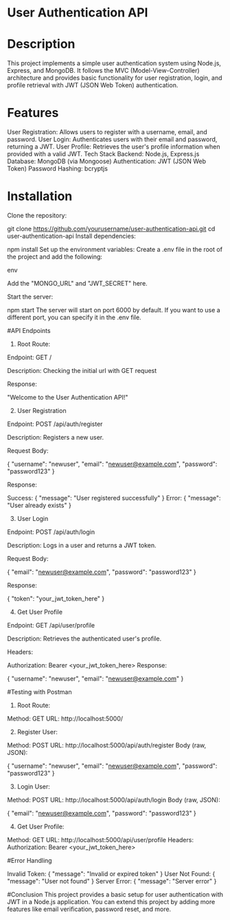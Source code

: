 # User Authentication API

# Description

This project implements a simple user authentication system using Node.js, Express, and MongoDB. It follows the MVC (Model-View-Controller) architecture and provides basic functionality for user registration, login, and profile retrieval with JWT (JSON Web Token) authentication.

# Features

User Registration: Allows users to register with a username, email, and password.
User Login: Authenticates users with their email and password, returning a JWT.
User Profile: Retrieves the user's profile information when provided with a valid JWT.
Tech Stack
Backend: Node.js, Express.js
Database: MongoDB (via Mongoose)
Authentication: JWT (JSON Web Token)
Password Hashing: bcryptjs

# Installation
Clone the repository:


git clone https://github.com/yourusername/user-authentication-api.git
cd user-authentication-api
Install dependencies:


npm install
Set up the environment variables: Create a .env file in the root of the project and add the following:

env

Add the "MONGO_URL" and "JWT_SECRET" here.

Start the server:

npm start
The server will start on port 6000 by default. If you want to use a different port, you can specify it in the .env file.

#API Endpoints

1. Root Route:

Endpoint: GET /

Description: Checking the initial url with GET request

Response:

 "Welcome to the User Authentication API!" 

2. User Registration

Endpoint: POST /api/auth/register

Description: Registers a new user.

Request Body:


{
  "username": "newuser",
  "email": "newuser@example.com",
  "password": "password123"
}

Response:

Success: { "message": "User registered successfully" }
Error: { "message": "User already exists" }

3. User Login

Endpoint: POST /api/auth/login

Description: Logs in a user and returns a JWT token.

Request Body:


{
  "email": "newuser@example.com",
  "password": "password123"
}

Response:

{
  "token": "your_jwt_token_here"
}

4. Get User Profile

Endpoint: GET /api/user/profile

Description: Retrieves the authenticated user's profile.

Headers:

Authorization: Bearer <your_jwt_token_here>
Response:

{
  "username": "newuser",
  "email": "newuser@example.com"
}

#Testing with Postman

1. Root Route:

Method: GET
URL: http://localhost:5000/


2. Register User:

Method: POST
URL: http://localhost:5000/api/auth/register
Body (raw, JSON):


{
  "username": "newuser",
  "email": "newuser@example.com",
  "password": "password123"
}

3. Login User:

Method: POST
URL: http://localhost:5000/api/auth/login
Body (raw, JSON):


{
  "email": "newuser@example.com",
  "password": "password123"
}

4. Get User Profile:

Method: GET
URL: http://localhost:5000/api/user/profile
Headers:
Authorization: Bearer <your_jwt_token_here>

#Error Handling

Invalid Token: { "message": "Invalid or expired token" }
User Not Found: { "message": "User not found" }
Server Error: { "message": "Server error" }

#Conclusion
This project provides a basic setup for user authentication with JWT in a Node.js application. You can extend this project by adding more features like email verification, password reset, and more.